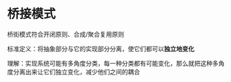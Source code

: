 # 桥接模式

桥街模式符合开闭原则、合成/聚合复用原则

标准定义：将抽象部分与它的实现部分分离，使它们都可以**独立地变化**

理解：实现系统可能有多角度分类，每一种分类都有可能变化，那么就把这种多角度分离出来让它们独立变化，减少他们之间的耦合